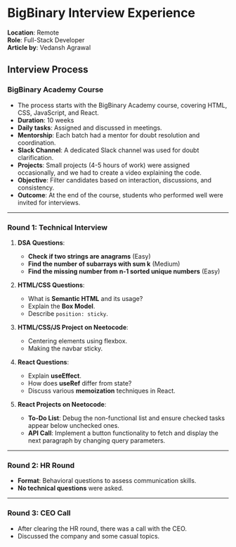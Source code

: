 # BigBinary Interview Experience

**Location**: Remote <br/>
**Role**: Full-Stack Developer <br/>
**Article by**: Vedansh Agrawal

## Interview Process

### BigBinary Academy Course

- The process starts with the BigBinary Academy course, covering HTML, CSS, JavaScript, and React.
- **Duration**: 10 weeks
- **Daily tasks**: Assigned and discussed in meetings.
- **Mentorship**: Each batch had a mentor for doubt resolution and coordination.
- **Slack Channel**: A dedicated Slack channel was used for doubt clarification.
- **Projects**: Small projects (4-5 hours of work) were assigned occasionally, and we had to create a video explaining the code.
- **Objective**: Filter candidates based on interaction, discussions, and consistency.
- **Outcome**: At the end of the course, students who performed well were invited for interviews.

---

### Round 1: Technical Interview

1. **DSA Questions**:

   - **Check if two strings are anagrams** (Easy)
   - **Find the number of subarrays with sum k** (Medium)
   - **Find the missing number from n-1 sorted unique numbers** (Easy)

2. **HTML/CSS Questions**:

   - What is **Semantic HTML** and its usage?
   - Explain the **Box Model**.
   - Describe `position: sticky`.

3. **HTML/CSS/JS Project on Neetocode**:

   - Centering elements using flexbox.
   - Making the navbar sticky.

4. **React Questions**:

   - Explain **useEffect**.
   - How does **useRef** differ from state?
   - Discuss various **memoization** techniques in React.

5. **React Projects on Neetocode**:

   - **To-Do List**: Debug the non-functional list and ensure checked tasks appear below unchecked ones.
   - **API Call**: Implement a button functionality to fetch and display the next paragraph by changing query parameters.

---

### Round 2: HR Round

- **Format**: Behavioral questions to assess communication skills.
- **No technical questions** were asked.

---

### Round 3: CEO Call

- After clearing the HR round, there was a call with the CEO.
- Discussed the company and some casual topics.
